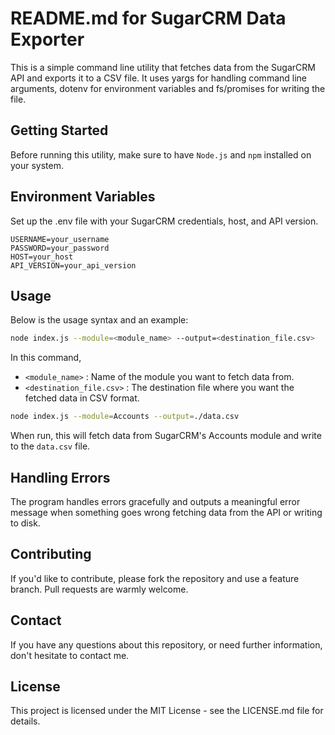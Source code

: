 # README.md for SugarCRM Data Exporter

This is a simple command line utility that fetches data from the SugarCRM API and exports it to a CSV file. It uses yargs for handling command line arguments, dotenv for environment variables and fs/promises for writing the file.

## Getting Started

Before running this utility, make sure to have `Node.js` and `npm` installed on your system.

## Environment Variables

Set up the .env file with your SugarCRM credentials, host, and API version.
```plaintext
USERNAME=your_username
PASSWORD=your_password
HOST=your_host
API_VERSION=your_api_version
```
 
## Usage

Below is the usage syntax and an example:

```bash
node index.js --module=<module_name> --output=<destination_file.csv>
```

In this command,

- `<module_name>` : Name of the module you want to fetch data from.
- `<destination_file.csv>` : The destination file where you want the fetched data in CSV format.

```bash
node index.js --module=Accounts --output=./data.csv
```

When run, this will fetch data from SugarCRM's Accounts module and write to the `data.csv` file.

## Handling Errors 

The program handles errors gracefully and outputs a meaningful error message when something goes wrong fetching data from the API or writing to disk.

## Contributing

If you'd like to contribute, please fork the repository and use a feature branch. Pull requests are warmly welcome.

## Contact

If you have any questions about this repository, or need further information, don't hesitate to contact me.

## License

This project is licensed under the MIT License - see the LICENSE.md file for details.
